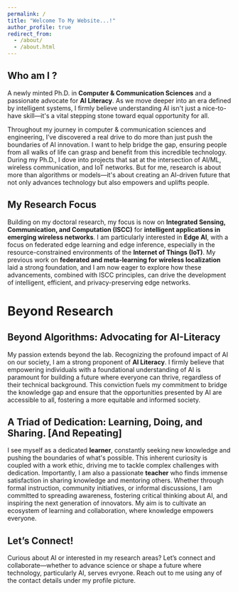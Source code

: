 ```yaml
---
permalink: /
title: "Welcome To My Website...!"
author_profile: true
redirect_from: 
  - /about/
  - /about.html
---
```

<!-- Teaser image -->
<!-- <img title = "Dr. Yaya Etiabi" alt="My profile picture" src="images/profile_img.jpg"> -->


## Who am I ?
<!-- A newly minted Ph.D. in **Computer & Communication Sciences** and a passionate advocate for **AI Literacy**. In an era increasingly shaped by intelligent systems, I believe that understanding AI is not just an advantage, but a fundamental necessity for equal opportunity. My journey in **computer & communication sciences and engineering** has ignited a deep drive to not only innovate at the forefront of AI but also to democratize its understanding. 
Specifically, My PhD work lived at the crossroads of AI/ML, wireless communication, and IoT networks, but my vision extends far beyond algorithms. I strive to ensure that the AI revolution doesn’t just advance technology, but also uplifts people. -->
A newly minted Ph.D. in **Computer & Communication Sciences** and a passionate advocate for **AI Literacy**. As we move deeper into an era defined by intelligent systems, I firmly believe understanding AI isn't just a nice-to-have skill—it's a vital stepping stone toward equal opportunity for all.

Throughout my journey in computer & communication sciences and engineering, I’ve discovered a real drive to do more than just push the boundaries of AI innovation. I want to help bridge the gap, ensuring people from all walks of life can grasp and benefit from this incredible technology.
During my Ph.D., I dove into projects that sat at the intersection of AI/ML, wireless communication, and IoT networks. But for me, research is about more than algorithms or models—it's about creating an AI-driven future that not only advances technology but also empowers and uplifts people.


## My Research Focus  
Building on my doctoral research, my focus is now on  **Integrated Sensing, Communication, and Computation (ISCC)** for **intelligent applications in emerging wireless networks**. I am particularly interested in **Edge AI**, with a focus on federated edge learning and edge inference, especially in the resource-constrained environments of the **Internet of Things (IoT)**. My previous work on **federated and meta-learning for wireless localization** laid a strong foundation, and I am now eager to explore how these advancements, combined with ISCC principles, can drive the development of intelligent, efficient, and privacy-preserving edge networks.  

# Beyond Research 

## Beyond Algorithms: Advocating for AI-Literacy
My passion extends beyond the lab. Recognizing the profound impact of AI on our society, I am a strong proponent of **AI Literacy**. I firmly believe that empowering individuals with a foundational understanding of AI is paramount for building a future where everyone can thrive, regardless of their technical background. This conviction fuels my commitment to bridge the knowledge gap and ensure that the opportunities presented by AI are accessible to all, fostering a more equitable and informed society.

## A Triad of Dedication: Learning, Doing, and Sharing. [And Repeating] 
I see myself as a dedicated **learner**, constantly seeking new knowledge and pushing the boundaries of what's possible. This inherent curiosity is coupled with a work ethic, driving me to tackle complex challenges with dedication. Importantly, I am also a passionate **teacher** who finds immense satisfaction in sharing knowledge and mentoring others. Whether through formal instruction, community initiatives, or informal discussions, I am committed to spreading awareness, fostering critical thinking about AI, and inspiring the next generation of innovators. My aim is to cultivate an ecosystem of learning and collaboration, where knowledge empowers everyone.

## Let’s Connect!
Curious about AI or interested in my research areas? Let’s connect and collaborate—whether to advance science or shape a future where technology, particularly AI, serves evryone. Reach out to me using any of the contact details under my profile picture.